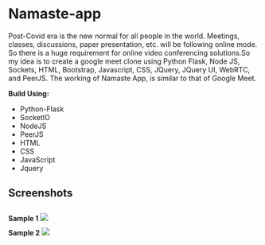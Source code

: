 # Namaste-app
  Post-Covid era is the new normal for all people in the world. Meetings, classes, discussions, paper presentation, etc. will be following online mode. So there is a huge requirement for online video conferencing solutions.So my idea is to create a google meet clone using Python Flask, Node JS, Sockets, HTML, Bootstrap, Javascript, CSS, JQuery, JQuery UI, WebRTC, and PeerJS.
The working  of Namaste App, is similar to that of Google Meet.


**Build Using:**
* Python-Flask
* SocketIO
* NodeJS
* PeerJS
* HTML
* CSS
* JavaScript
* Jquery

## Screenshots

**Sample 1**
<img src="http://zateart.com/covidchart/samples/sample1.png" style="margin-top:10px">
<br>
**Sample 2**
<img src="http://zateart.com/covidchart/samples/sample2.png" style="margin-top:10px">
